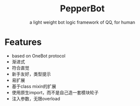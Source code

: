 <h1 align="center">PepperBot</h1>

<p align="center">a light weight bot logic framework of QQ, for human</p>

# Features
- based on OneBot protocol
- 渐进式
- 符合直觉
- 新手友好，类型提示
- 易扩展
- 基于class mixin的扩展
- 使用原生import，而不是自己造一套模块轮子
- 注入参数，无限overload
